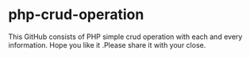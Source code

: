 # php-crud-operation
This GitHub consists of PHP simple crud operation with each and every information. Hope you like it .Please share it with your close.
